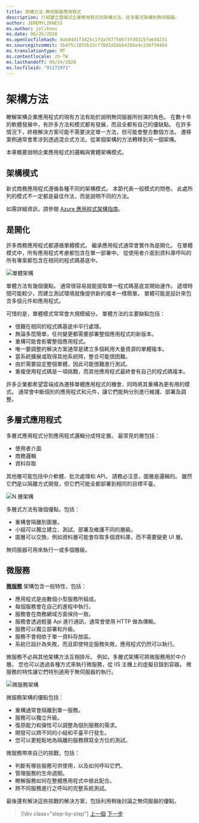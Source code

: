 ```yaml
---
title: 架構方法-無伺服器應用程式
description: 介紹建立雲端式企業應用程式的架構方法，從多層式架構到無伺服器。
author: JEREMYLIKNESS
ms.author: jeliknes
ms.date: 06/26/2018
ms.openlocfilehash: 0ab84d1f3425c1fda787756b73fd8315fe6d4231
ms.sourcegitcommit: 5b475c1855b32cf78d2d1bbb4295e4c236f39464
ms.translationtype: MT
ms.contentlocale: zh-TW
ms.lasthandoff: 09/24/2020
ms.locfileid: "91171971"
---
```

# <a name="architecture-approaches"></a>架構方法

瞭解架構企業應用程式的現有方法有助於說明無伺服器所扮演的角色。 在數十年的軟體發展中，有許多方法和模式都有發展，而且全都有自己的優缺點。 在許多情況下，終極解決方案可能不需要決定單一方法，但可能會整合數個方法。 遷移案例通常會牽涉到透過混合式方法，從某個架構的方法轉移到另一個架構。

本章概要說明企業應用程式的邏輯與實體架構模式。

## <a name="architecture-patterns"></a>架構模式

新式商務應用程式遵循各種不同的架構模式。 本節代表一般模式的問卷。 此處所列的模式不一定都是最佳作法，而是說明不同的方法。

如需詳細資訊，請參閱 [Azure 應用程式架構指南](/azure/architecture/guide/)。

## <a name="monoliths"></a>是開化

許多商務應用程式都遵循單體模式。 繼承應用程式通常會實作為是開化。 在單體模式中，所有應用程式考慮都包含在單一部署中。 從使用者介面到資料庫呼叫的所有專案都包含在相同的程式碼基底中。

![單體架構](./media/monolith-architecture.png)

單體方法有幾個優點。 通常很容易就能提取單一程式碼基底並開始運作。 遞增時間可能較少，而建立測試環境就像提供新的複本一樣簡單。 單體可能是設計來包含多個元件和應用程式。

可惜的是，單體模式常常會大規模細分。 單體方法的主要缺點包括：

- 很難在相同的程式碼基底中平行處理。
- 無論多麼簡單，任何變更都需要部署整個應用程式的新版本。
- 重構可能會影響整個應用程式。
- 唯一要調整的解決方案通常是建立多個耗用大量資源的單體複本。
- 當系統擴展或取得其他系統時，整合可能很困難。
- 由於需要設定整個單體，因此可能很難進行測試。
- 重複使用程式碼是一項挑戰，而其他應用程式最終會有自己的程式碼複本。

許多企業都希望雲端成為遷移單體應用程式的機會，同時將其重構為更有用的模式。 通常會中斷個別的應用程式和元件，讓它們能夠分別進行維護、部署及調整。

## <a name="n-layer-applications"></a>多層式應用程式

多層式應用程式分割應用程式邏輯分成特定層。 最常見的層包括：

- 使用者介面
- 商務邏輯
- 資料存取

其他層可能包括中介軟體、批次處理和 API。 請務必注意，圖層是邏輯的。 雖然它們是以隔離方式開發，但它們可能全都部署到相同的目標平臺。

![N 層架構](./media/n-layer-architecture.png)

多層式方法有幾個優點，包括：

- 重構會隔離到圖層。
- 小組可以獨立建立、測試、部署及維護不同的層級。
- 圖層可以交換，例如資料層可能會存取多個資料庫，而不需要變更 UI 層。

無伺服器可用來執行一或多個層級。

## <a name="microservices"></a>微服務

**[微服務](/azure/architecture/guide/architecture-styles/microservices)** 架構包含一般特性，包括：

- 應用程式是由數個小型服務所組成。
- 每個服務會在自己的進程中執行。
- 服務會在商務網域方面保持一致。
- 服務會透過輕量 Api 進行通訊，通常會使用 HTTP 做為傳輸。
- 服務可以獨立部署和升級。
- 服務不會相依于單一資料存放區。
- 系統已設計為失敗，而且即使特定服務失敗，應用程式仍然可以執行。

微服務不必與其他架構方法互相排斥。 例如，多層式架構可將微服務用於中介層。 您也可以透過各種方式來執行微服務，從 IIS 主機上的虛擬目錄到容器。 微服務的特性讓它們特別適用于無伺服器的執行。

![微服務架構](./media/microservices-architecture.png)

微服務架構的優點包括：

- 重構通常會隔離到單一服務。
- 服務可以獨立升級。
- 復原能力和彈性可以調整為個別服務的需求。
- 開發可以跨不同的小組和平臺平行發生。
- 您可以更輕鬆地為隔離的服務撰寫全方位的測試。

微服務帶來自己的挑戰，包括：

- 判斷有哪些服務可供使用，以及如何呼叫它們。
- 管理服務的生命週期。
- 瞭解服務如何在整體應用程式中彼此配合。
- 跨不同服務進行之呼叫的完整系統測試。

最後還有解決這些挑戰的解決方案，包括利用稍後討論之無伺服器的優點。

>[!div class="step-by-step"]
>[上一個](index.md) 
>[下一步](architecture-deployment-approaches.md)
